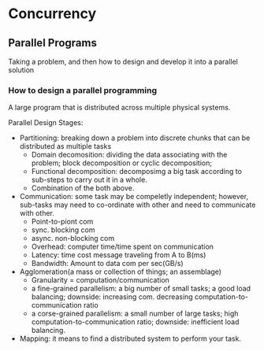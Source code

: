 # Concurrency


## Parallel Programs

Taking a problem, and then how to design and develop it into a parallel solution

### How to design a parallel programming
A large program that is distributed across multiple physical systems. 

Parallel Design Stages: 

* Partitioning: breaking down a problem into discrete chunks that can be distributed as multiple tasks
  * Domain decomosition: dividing the data associating with the problem; block decomposition or cyclic decomposition; 
  * Functional decomposition: decomposimg a big task according to sub-steps to carry out it in a whole. 
  * Combination of the both above. 
* Communication: some task may be compeletly independent; however, sub-tasks may need to co-ordinate with other and need to communicate with other. 
  * Point-to-piont com
  * sync. blocking com
  * async. non-blocking com
  * Overhead: computer time/time spent on communication
  * Latency: time cost message traveling from A to B(ms)
  * Bandwidth: Amount to data com per sec(GB/s)
* Agglomeration(a mass or collection of things; an assemblage) 
  * Granularity = computation/communication 
  * a fine-grained parallelism: a big number of small tasks; a good load balancing; downside: increasing com. decreasing computation-to-communication ratio 
  * a corse-grained parallelism: a small number of large tasks; high computation-to-communication ratio;  downside: inefficient load balancing. 
* Mapping: it means to find a distributed system to perform your task. 

